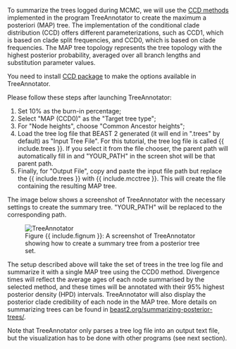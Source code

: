 
To summarize the trees logged during MCMC, we will use the [CCD methods](https://doi.org/10.1101/2024.02.20.581316) 
implemented in the program TreeAnnotator to create the maximum a posteriori (MAP) tree. 
The implementation of the conditional clade distribution (CCD) offers different parameterizations, 
such as CCD1, which is based on clade split frequencies, and CCD0, which is based on clade frequencies. 
The MAP tree topology represents the tree topology with the highest posterior probability, 
averaged over all branch lengths and substitution parameter values.

You need to install [CCD package](https://github.com/CompEvol/CCD) to make the options 
available in TreeAnnotator. 

Please follow these steps after launching TreeAnnotator:

1. Set 10% as the burn-in percentage;
2. Select "MAP (CCD0)" as the "Target tree type";
3. For "Node heights", choose "Common Ancestor heights";
4. Load the tree log file that BEAST 2 generated (it will end in ".trees" by default) 
   as "Input Tree File". For this tutorial, the tree log file is called {{ include.trees }}.
   If you select it from the file chooser, the parent path will automatically fill in and 
   "YOUR_PATH" in the screen shot will be that parent path.
5. Finally, for "Output File", copy and paste the input file path but replace 
   the {{ include.trees }} with {{ include.mcctree }}. 
   This will create the file containing the resulting MAP tree.

The image below shows a screenshot of TreeAnnotator with the necessary settings to 
create the summary tree. "YOUR_PATH" will be replaced to the corresponding path.

<figure class="image">
  <img src="{{ include.fig }}" alt="TreeAnnotator">
  <figcaption>Figure {{ include.fignum }}: A screenshot of
  TreeAnnotator showing how to create a summary tree from a posterior
  tree set.</figcaption>
</figure>

The setup described above will take the set of trees in the tree log file 
and summarize it with a single MAP tree using the CCD0 method.
Divergence times will reflect the average ages of each node summarised by the selected method, 
and these times will be annotated with their 95% highest posterior density (HPD) intervals. 
TreeAnnotator will also display the posterior clade credibility of each node in the MAP tree. 
More details on summarizing trees can be found in
[beast2.org/summarizing-posterior-trees/](https://www.beast2.org/summarizing-posterior-trees/).

Note that TreeAnnotator only parses a tree log file into an output text file, 
but the visualization has to be done with other programs (see next section).
